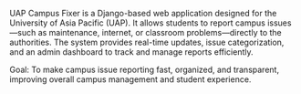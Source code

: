 UAP Campus Fixer is a Django-based web application designed for the University of Asia Pacific (UAP).
It allows students to report campus issues—such as maintenance, internet, or classroom problems—directly to the authorities.
The system provides real-time updates, issue categorization, and an admin dashboard to track and manage reports efficiently.

Goal: To make campus issue reporting fast, organized, and transparent, improving overall campus management and student experience.
